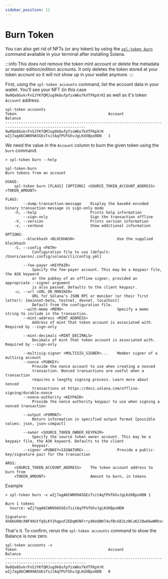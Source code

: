 ```yaml
---
sidebar_position: 11
---
```


# Burn Token

You can also get rid of NFTs (or any token) by using the [`spl-token burn`](https://spl.solana.com/token#burning) command available in your terminal after installing Solana. 

:::info
This does not remove the token mint account or delete the metadata or master edition/edition accounts. It only deletes the token stored at your token account so it will not show up in your wallet anymore. 
:::

First, using the `spl-token accounts` command, list the account data in your wallet. You'll see your NFT (in this case `9w9Qe8GxkrFnSJYKfQMJug9k8ufpfzxW6o7kXTFKpXrK`) as well as it's token `Account` address.

```
spl-token accounts
Token                                         Account                                       Balance
----------------------------------------------------------------------------------------------------------
9w9Qe8GxkrFnSJYKfQMJug9k8ufpfzxW6o7kXTFKpXrK  wZj7agA6CWN99A5GEsTsitAqfPUfGhvJgLKdXBpxHDN   1
```

We need the value in the `Account` column to burn the given token using the `burn` command.

```
> spl-token burn --help

spl-token-burn
Burn tokens from an account

USAGE:
    spl-token burn [FLAGS] [OPTIONS] <SOURCE_TOKEN_ACCOUNT_ADDRESS> <TOKEN_AMOUNT>

FLAGS:
        --dump-transaction-message    Display the base64 encoded binary transaction message in sign-only mode
    -h, --help                        Prints help information
        --sign-only                   Sign the transaction offline
    -V, --version                     Prints version information
    -v, --verbose                     Show additional information

OPTIONS:
        --blockhash <BLOCKHASH>                   Use the supplied blockhash
    -C, --config <PATH>
            Configuration file to use [default: /Users/aaron/.config/solana/cli/config.yml]

        --fee-payer <KEYPAIR>
            Specify the fee-payer account. This may be a keypair file, the ASK keyword
            or the pubkey of an offline signer, provided an appropriate --signer argument
            is also passed. Defaults to the client keypair.
    -u, --url <URL_OR_MONIKER>
            URL for Solana's JSON RPC or moniker (or their first letter): [mainnet-beta, testnet, devnet, localhost]
            Default from the configuration file.
        --with-memo <MEMO>                        Specify a memo string to include in the transaction.
        --mint-address <MINT_ADDRESS>
            Address of mint that token account is associated with. Required by --sign-only

        --mint-decimals <MINT_DECIMALS>
            Decimals of mint that token account is associated with. Required by --sign-only

        --multisig-signer <MULTISIG_SIGNER>...    Member signer of a multisig account
        --nonce <PUBKEY>
            Provide the nonce account to use when creating a nonced
            transaction. Nonced transactions are useful when a transaction
            requires a lengthy signing process. Learn more about nonced
            transactions at https://docs.solana.com/offline-signing/durable-nonce
        --nonce-authority <KEYPAIR>
            Provide the nonce authority keypair to use when signing a nonced transaction

        --output <FORMAT>
            Return information in specified output format [possible values: json, json-compact]

        --owner <SOURCE_TOKEN_OWNER_KEYPAIR>
            Specify the source token owner account. This may be a keypair file, the ASK keyword. Defaults to the client
            keypair.
        --signer <PUBKEY=SIGNATURE>...            Provide a public-key/signature pair for the transaction

ARGS:
    <SOURCE_TOKEN_ACCOUNT_ADDRESS>    The token account address to burn from
    <TOKEN_AMOUNT>                    Amount to burn, in tokens
```

Example

```
> spl-token burn -v wZj7agA6CWN99A5GEsTsitAqfPUfGhvJgLKdXBpxHDN 1

Burn 1 tokens
  Source: wZj7agA6CWN99A5GEsTsitAqfPUfGhvJgLKdXBpxHDN

Signature: 4hAbU8NcXNF9XGtfqkLKY2hqpuF2EDqWSNFrrydKeQNH74ufBcG8JLnNCuKZJ8w66wWRhxsRLKjCC6JrYkPQuqfP
```

That's it. To confirm, rerun the `spl-token accounts` command to show the Balance is now zero.

```
spl-token accounts -v
Token                                         Account                                       Balance
----------------------------------------------------------------------------------------------------------
9w9Qe8GxkrFnSJYKfQMJug9k8ufpfzxW6o7kXTFKpXrK  wZj7agA6CWN99A5GEsTsitAqfPUfGhvJgLKdXBpxHDN   0
```
